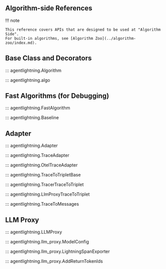 ## Algorithm-side References

!!! note

    This reference covers APIs that are designed to be used at "Algorithm Side".
    For built-in algorithms, see [Algorithm Zoo](../algorithm-zoo/index.md).

## Base Class and Decorators

::: agentlightning.Algorithm

::: agentlightning.algo

## Fast Algorithms (for Debugging)

::: agentlightning.FastAlgorithm

::: agentlightning.Baseline

## Adapter

::: agentlightning.Adapter

::: agentlightning.TraceAdapter

::: agentlightning.OtelTraceAdapter

::: agentlightning.TraceToTripletBase

::: agentlightning.TracerTraceToTriplet

::: agentlightning.LlmProxyTraceToTriplet

::: agentlightning.TraceToMessages

## LLM Proxy

::: agentlightning.LLMProxy

::: agentlightning.llm_proxy.ModelConfig

::: agentlightning.llm_proxy.LightningSpanExporter

::: agentlightning.llm_proxy.AddReturnTokenIds
